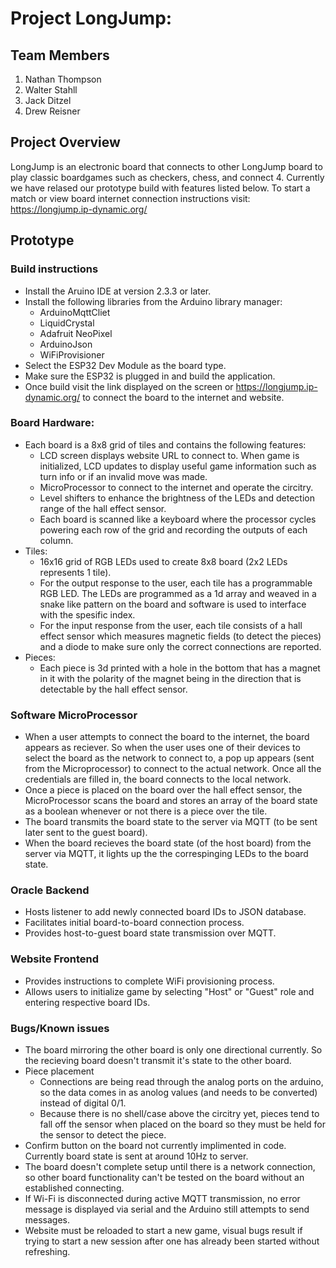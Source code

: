 
# Project LongJump:

## Team Members
1. Nathan Thompson
2. Walter Stahll
3. Jack Ditzel
4. Drew Reisner

## Project Overview
LongJump is an electronic board that connects to other LongJump board to play classic boardgames such as checkers, chess, and connect 4.
Currently we have relased our prototype build with features listed below. To start a match or view board internet connection instructions visit: https://longjump.ip-dynamic.org/

## Prototype

### Build instructions
- Install the Aruino IDE at version 2.3.3 or later.
- Install the following libraries from the Arduino library manager:
  - ArduinoMqttCliet
  - LiquidCrystal
  - Adafruit NeoPixel
  - ArduinoJson
  - WiFiProvisioner
- Select the ESP32 Dev Module as the board type.
- Make sure the ESP32 is plugged in and build the application.
- Once build visit the link displayed on the screen or https://longjump.ip-dynamic.org/ to connect the board to the internet and website.

### Board Hardware:
- Each board is a 8x8 grid of tiles and contains the following features:
  - LCD screen displays website URL to connect to. When game is initialized, LCD updates to display useful game information such as turn info or if an invalid move was made.
  - MicroProcessor to connect to the internet and operate the circitry.
  - Level shifters to enhance the brightness of the LEDs and detection range of the hall effect sensor.
  - Each board is scanned like a keyboard where the processor cycles powering each row of the grid and recording the outputs of each column.
- Tiles:
  - 16x16 grid of RGB LEDs used to create 8x8 board (2x2 LEDs represents 1 tile).
  - For the output response to the user, each tile has a programmable RGB LED. The LEDs are programmed as a 1d array and weaved in a snake like pattern on the board and software is used to interface with the spesific index.
  - For the input response from the user, each tile consists of a hall effect sensor which measures magnetic fields (to detect the pieces) and a diode to make sure only the correct connections are reported.
- Pieces:
  - Each piece is 3d printed with a hole in the bottom that has a magnet in it with the polarity of the magnet being in the direction that is detectable by the hall effect sensor.

### Software MicroProcessor
- When a user attempts to connect the board to the internet, the board appears as reciever. So when the user uses one of their devices to select the board as the network to connect to, a pop up appears (sent from the Microprocessor) to connect to the actual network. Once all the credentials are filled in, the board connects to the local network.
- Once a piece is placed on the board over the hall effect sensor, the MicroProcessor scans the board and stores an array of the board state as a boolean whenever or not there is a piece over the tile.
- The board transmits the board state to the server via MQTT (to be sent later sent to the guest board).
- When the board recieves the board state (of the host board) from the server via MQTT, it lights up the the correspinging LEDs to the board state.

### Oracle Backend
- Hosts listener to add newly connected board IDs to JSON database.
- Facilitates initial board-to-board connection process.
- Provides host-to-guest board state transmission over MQTT.

### Website Frontend
- Provides instructions to complete WiFi provisioning process.
- Allows users to initialize game by selecting "Host" or "Guest" role and entering respective board IDs.

### Bugs/Known issues
- The board mirroring the other board is only one directional currently. So the recieving board doesn't transmit it's state to the other board.
- Piece placement
  - Connections are being read through the analog ports on the arduino, so the data comes in as anolog values (and needs to be converted) instead of digital 0/1.
  - Because there is no shell/case above the circitry yet, pieces tend to fall off the sensor when placed on the board so they must be held for the sensor to detect the piece.
- Confirm button on the board not currently implimented in code. Currently board state is sent at around 10Hz to server. 
- The board doesn't complete setup until there is a network connection, so other board functionality can't be tested on the board without an established connecting.
- If Wi-Fi is disconnected during active MQTT transmission, no error message is displayed via serial and the Arduino still attempts to send messages.
- Website must be reloaded to start a new game, visual bugs result if trying to start a new session after one has already been started without refreshing.
